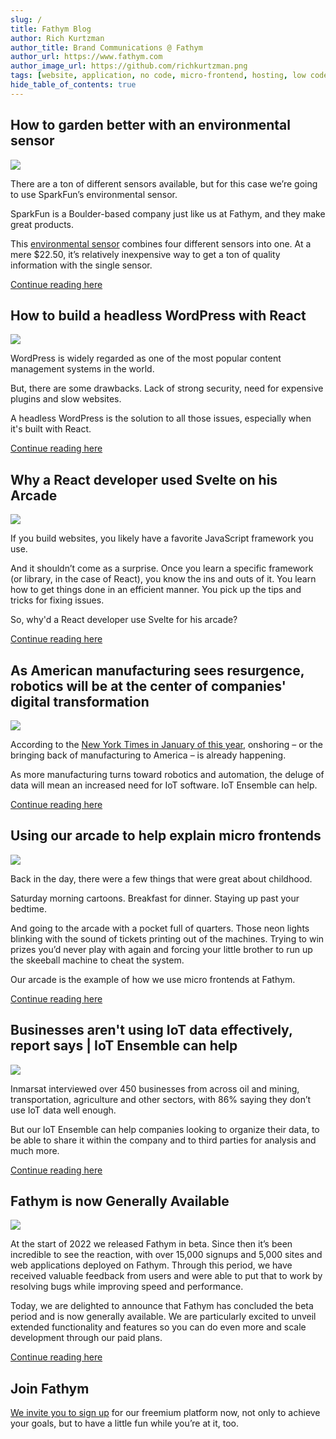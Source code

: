 ```yaml
---
slug: /
title: Fathym Blog
author: Rich Kurtzman
author_title: Brand Communications @ Fathym
author_url: https://www.fathym.com
author_image_url: https://github.com/richkurtzman.png
tags: [website, application, no code, micro-frontend, hosting, low code]
hide_table_of_contents: true
---
```


## How to garden better with an environmental sensor

![](https://www.fathym.com/img/gardeniot2.jpeg)

There are a ton of different sensors available, but for this case we’re going to use SparkFun’s environmental sensor. 

SparkFun is a Boulder-based company just like us at Fathym, and they make great products.  

This [environmental sensor](https://www.sparkfun.com/products/16466) combines four different sensors into one. At a mere $22.50, it’s relatively inexpensive way to get a ton of quality information with the single sensor.

[Continue reading here](https://www.fathym.com/blog/articles/2022/may/2022-05-27-garden-better-environmental-sensor)
## How to build a headless WordPress with React

![](https://www.fathym.com/img/reactlogo.png)

WordPress is widely regarded as one of the most popular content management systems in the world.  

But, there are some drawbacks. Lack of strong security, need for expensive plugins and slow websites. 

A headless WordPress is the solution to all those issues, especially when it's built with React. 

[Continue reading here](https://www.fathym.com/blog/articles/2022/may/2022-05-24-headless-wordpress-with-react)

## Why a React developer used Svelte on his Arcade

![](https://www.fathym.com/img/arcadeinterior.png)

If you build websites, you likely have a favorite JavaScript framework you use.  

And it shouldn’t come as a surprise. Once you learn a specific framework (or library, in the case of React), you know the ins and outs of it. You learn how to get things done in an efficient manner. You pick up the tips and tricks for fixing issues.  

So, why'd a React developer use Svelte for his arcade? 

[Continue reading here](https://www.fathym.com/blog/articles/2022/may/2022-05-19-why-react-developer-used-svelte)
## As American manufacturing sees resurgence, robotics will be at the center of companies' digital transformation

![](https://www.fathym.com/img/manufacturing.jpg)

According to the [New York Times in January of this year](https://www.nytimes.com/2022/01/05/business/economy/supply-chain-reshoring-us-manufacturing.html), onshoring – or the bringing back of manufacturing to America – is already happening.

As more manufacturing turns toward robotics and automation, the deluge of data will mean an increased need for IoT software. IoT Ensemble can help.

[Continue reading here](https://www.fathym.com/blog/articles/2022/may/2022-05-17-american-manufacturing-resurgence)

## Using our arcade to help explain micro frontends

![](https://www.fathym.com/img/arcadescreenshot.png)

Back in the day, there were a few things that were great about childhood.  

Saturday morning cartoons. Breakfast for dinner. Staying up past your bedtime.  

And going to the arcade with a pocket full of quarters. Those neon lights blinking with the sound of tickets printing out of the machines. Trying to win prizes you’d never play with again and forcing your little brother to run up the skeeball machine to cheat the system. 

Our arcade is the example of how we use micro frontends at Fathym.

[Continue reading here](https://www.fathym.com/blog/articles/2022/may/2022-05-16-arcade-and-micro-frontends)

## Businesses aren't using IoT data effectively, report says | IoT Ensemble can help

![](https://www.fathym.com/img/developer3screens.jpeg)

Inmarsat interviewed over 450 businesses from across oil and mining, transportation, agriculture and other sectors, with 86% saying they don’t use IoT data well enough. 

But our IoT Ensemble can help companies looking to organize their data, to be able to share it within the company and to third parties for analysis and much more. 

[Continue reading here](https://www.fathym.com/blog/articles/2022/may/2022-05-11-businesses-arent-using-iot-data)

## Fathym is now Generally Available 

![](https://www.fathym.com/img/fathymbubbles.png)

At the start of 2022 we released Fathym in beta. Since then it’s been incredible to see the reaction, with over 15,000 signups and 5,000 sites and web applications deployed on Fathym. Through this period, we have received valuable feedback from users and were able to put that to work by resolving bugs while improving speed and performance. 

Today, we are delighted to announce that Fathym has concluded the beta period and is now generally available. We are particularly excited to unveil extended functionality and features so you can do even more and scale development through our paid plans. 

[Continue reading here](/articles/2022/april/2022-04-28-general-release-blog)
## Join Fathym 

[We invite you to sign up](https://www.fathym.com/dashboard) for our freemium platform now, not only to achieve your goals, but to have a little fun while you’re at it, too. 